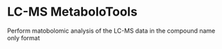 # LC-MS MetaboloTools
 Perform matobolomic analysis of the LC-MS data in the compound name only format
